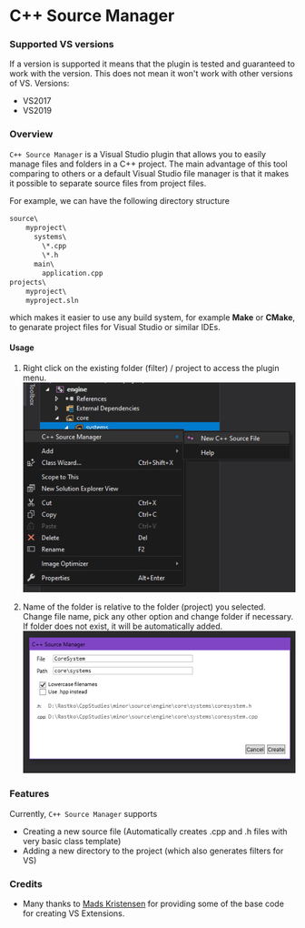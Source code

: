 # C++ Source Manager
### Supported VS versions
If a version is supported it means that the plugin is tested and guaranteed to work with the version. This does not mean it won't work with other versions of VS. Versions:
* VS2017
* VS2019

### Overview
`C++ Source Manager` is a Visual Studio plugin that allows you to easily manage files and folders in a C++ project. The main advantage of this tool
comparing to others or a default Visual Studio file manager is that it makes it possible to separate source files from project files.

For example, we can have the following directory structure
```
source\
    myproject\
      systems\
        \*.cpp
        \*.h
      main\
        application.cpp
projects\
    myproject\
    myproject.sln
```
which makes it easier to use any build system, for example **Make** or **CMake**, to genarate project files for Visual Studio or similar IDEs.

#### Usage
1. Right click on the existing folder (filter) / project to access the plugin menu.
![Accces Plugin](Images/Screenshot_1.png)

2. Name of the folder is relative to the folder (project) you selected. Change file name, pick any other option and change folder if necessary. If folder does
not exist, it will be automatically added.
![Plugin](Images/Screenshot_2.png)

### Features
Currently, `C++ Source Manager` supports
  - Creating a new source file (Automatically creates .cpp and .h files with very basic class template)
  - Adding a new directory to the project (which also generates filters for VS)

### Credits
* Many thanks to [Mads Kristensen](https://github.com/madskristensen/AddAnyFile) for providing some of the base code for creating VS Extensions.
